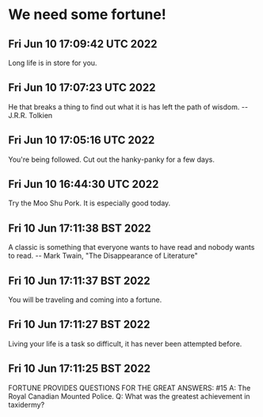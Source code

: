 # We need some fortune!


## Fri Jun 10 17:09:42 UTC 2022

Long life is in store for you.


## Fri Jun 10 17:07:23 UTC 2022

He that breaks a thing to find out what it is has left the path of wisdom.
		-- J.R.R. Tolkien


## Fri Jun 10 17:05:16 UTC 2022

You're being followed.  Cut out the hanky-panky for a few days.


## Fri Jun 10 16:44:30 UTC 2022

Try the Moo Shu Pork.  It is especially good today.


## Fri 10 Jun 17:11:38 BST 2022

A classic is something that everyone wants to have read
and nobody wants to read.
		-- Mark Twain, "The Disappearance of Literature"


## Fri 10 Jun 17:11:37 BST 2022

You will be traveling and coming into a fortune.


## Fri 10 Jun 17:11:27 BST 2022

Living your life is a task so difficult, it has never been attempted before.


## Fri 10 Jun 17:11:25 BST 2022

FORTUNE PROVIDES QUESTIONS FOR THE GREAT ANSWERS: #15
A:	The Royal Canadian Mounted Police.
Q:	What was the greatest achievement in taxidermy?
